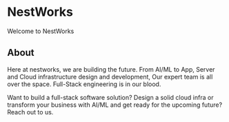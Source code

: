 # NestWorks

Welcome to NestWorks

## About

Here at nestworks, we are building the future. From AI/ML to App, Server and Cloud infrastructure design and development, Our expert team is all over the space. Full-Stack engineering is in our blood.

Want to build a full-stack software solution? Design a solid cloud infra or transform your business with AI/ML and get ready for the upcoming future? Reach out to us.
